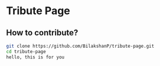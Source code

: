 # Tribute Page

## How to contribute?
```bash
git clone https://github.com/BilakshanP/tribute-page.git
cd tribute-page
hello, this is for you
```
